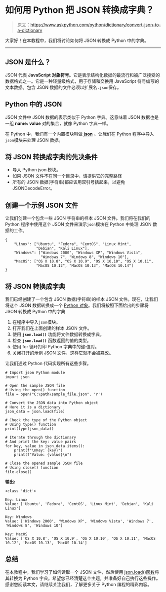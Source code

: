 # 如何用 Python 把 JSON 转换成字典？

> 原文：<https://www.askpython.com/python/dictionary/convert-json-to-a-dictionary>

大家好！在本教程中，我们将讨论如何将 JSON 转换成 Python 中的字典。

* * *

## JSON 是什么？

JSON 代表 **JavaScript 对象符号**。它是表示结构化数据的最流行和被广泛接受的数据格式之一。它是一种轻量级格式，用于存储和交换用 JavaScript 符号编写的文本数据。包含 JSON 数据的文件必须以扩展名`.json`保存。

## Python 中的 JSON

JSON 文件中 JSON 数据的表示类似于 Python 字典。这意味着 JSON 数据也是一组 **name: value** 对的集合，就像 Python 字典一样。

在 Python 中，我们有一个内置模块叫做 **[json](https://www.askpython.com/python-modules/python-json-module)** 。让我们在 Python 程序中导入`json`模块来处理 JSON 数据。

## 将 JSON 转换成字典的先决条件

*   导入 Python json 模块。
*   如果 JSON 文件不在同一个目录中，请提供它的完整路径
*   所有的 JSON 数据(字符串)都应该用双引号括起来，以避免 JSONDecodeError。

## 创建一个示例 JSON 文件

让我们创建一个包含一些 JSON 字符串的样本 JSON 文件。我们将在我们的 Python 程序中使用这个 JSON 文件来演示`json`模块在 Python 中处理 JSON 数据的工作。

```
{
    "Linux": ["Ubuntu", "Fedora", "CentOS", "Linux Mint", 
              "Debian", "Kali Linux"],
    "Windows": ["Windows 2000", "Windows XP", "Windows Vista", 
                "Windows 7", "Windows 8", "Windows 10"],
    "MacOS": ["OS X 10.8", "OS X 10.9", "OS X 10.10", "OS X 10.11",
              "MacOS 10.12", "MacOS 10.13", "MacOS 10.14"]
}

```

## 将 JSON 转换成字典

我们已经创建了一个包含 JSON 数据(字符串)的样本 JSON 文件。现在，让我们将这个 JSON 数据转换成一个 [Python 对象](https://www.askpython.com/python/built-in-methods/python-object-method)。我们将按照下面给出的步骤将 JSON 转换成 Python 中的字典

1.  在程序中导入`json`模块。
2.  打开我们在上面创建的样本 JSON 文件。
3.  使用 **`json.load()`** 功能将文件数据转换成字典。
4.  检查 **`json.load()`** 函数返回的值的类型。
5.  使用 for 循环打印 Python 字典中的键:值对。
6.  关闭打开的示例 JSON 文件，这样它就不会被篡改。

让我们通过 Python 代码实现所有这些步骤。

```
# Import json Python module
import json

# Open the sample JSON file
# Using the open() function
file = open("C:\path\sample_file.json", 'r')

# Convert the JSON data into Python object
# Here it is a dictionary
json_data = json.load(file)

# Check the type of the Python object
# Using type() function 
print(type(json_data))

# Iterate through the dictionary
# And print the key: value pairs
for key, value in json_data.items():
    print(f"\nKey: {key}")
    print(f"Value: {value}\n")

# Close the opened sample JSON file
# Using close() function
file.close()

```

**输出:**

```
<class 'dict'>

Key: Linux
Value: ['Ubuntu', 'Fedora', 'CentOS', 'Linux Mint', 'Debian', 'Kali Linux']

Key: Windows
Value: ['Windows 2000', 'Windows XP', 'Windows Vista', 'Windows 7', 'Windows 8', 'Windows 10']

Key: MacOS
Value: ['OS X 10.8', 'OS X 10.9', 'OS X 10.10', 'OS X 10.11', 'MacOS 10.12', 'MacOS 10.13', 'MacOS 10.14']

```

## **总结**

在本教程中，我们学习了如何读取一个 JSON 文件，然后使用 [json.load()函数](https://www.askpython.com/python/examples/serialize-deserialize-json)将其转换为 Python 字典。希望您已经清楚这个主题，并准备好自己执行这些操作。感谢您阅读本文，请继续关注我们，了解更多关于 Python 编程的精彩内容。